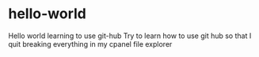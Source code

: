 # hello-world
Hello world learning to use git-hub
Try to learn how to use git hub so that I quit breaking everything in my cpanel file explorer
